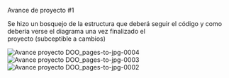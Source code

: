 Avance de proyecto #1

Se hizo un bosquejo de la estructura que deberá seguir el código y como debería verse el diagrama una vez finalizado el  
proyecto (subceptible a cambios)

![Avance proyecto DOO_pages-to-jpg-0004](https://github.com/Falling-Bridge/ProyectoFinal-Desarrollo/assets/135036758/8e57fc43-3ad7-4130-90a6-4aff4620d9a6)
![Avance proyecto DOO_pages-to-jpg-0003](https://github.com/Falling-Bridge/ProyectoFinal-Desarrollo/assets/135036758/fc65fd15-f05b-4ebb-b55b-9720f149003b)
![Avance proyecto DOO_pages-to-jpg-0002](https://github.com/Falling-Bridge/ProyectoFinal-Desarrollo/assets/135036758/c3c46a33-14ee-454b-be8d-980f16b84186)
